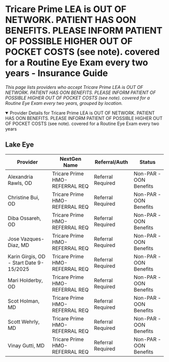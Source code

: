 # Tricare Prime LEA is OUT OF NETWORK. PATIENT HAS OON BENEFITS. PLEASE INFORM PATIENT OF POSSIBLE HIGHER OUT OF POCKET COSTS (see note). covered for a Routine Eye Exam every two years - Insurance Guide

*This page lists providers who accept Tricare Prime LEA is OUT OF NETWORK. PATIENT HAS OON BENEFITS. PLEASE INFORM PATIENT OF POSSIBLE HIGHER OUT OF POCKET COSTS (see note). covered for a Routine Eye Exam every two years, grouped by location.*

<details open><summary>Provider Details for Tricare Prime LEA is OUT OF NETWORK. PATIENT HAS OON BENEFITS. PLEASE INFORM PATIENT OF POSSIBLE HIGHER OUT OF POCKET COSTS (see note). covered for a Routine Eye Exam every two years</summary>

## Lake Eye 

| Provider | NextGen Name | Referral/Auth | Status |
|----------|-------------|--------------|--------|
| Alexandria Rawls, OD | Tricare Prime HMO-REFERRAL REQ | Referral Required | Non-PAR -OON Benefits |
| Christine Bui, OD | Tricare Prime HMO-REFERRAL REQ | Referral Required | Non-PAR -OON Benefits |
| Diba Ossareh, OD | Tricare Prime HMO-REFERRAL REQ | Referral Required | Non-PAR -OON Benefits |
| Jose Vazques-Diaz, MD | Tricare Prime HMO-REFERRAL REQ | Referral Required | Non-PAR -OON Benefits |
| Karin Girgis, OD - Start Date 9-15/2025 | Tricare Prime HMO-REFERRAL REQ | Referral Required | Non-PAR -OON Benefits |
| Mari Holderby, OD | Tricare Prime HMO-REFERRAL REQ | Referral Required | Non-PAR -OON Benefits |
| Scot Holman, MD | Tricare Prime HMO-REFERRAL REQ | Referral Required | Non-PAR -OON Benefits |
| Scott Wehrly, MD | Tricare Prime HMO-REFERRAL REQ | Referral Required | Non-PAR -OON Benefits |
| Vinay Gutti, MD | Tricare Prime HMO-REFERRAL REQ | Referral Required | Non-PAR -OON Benefits |

</details>

